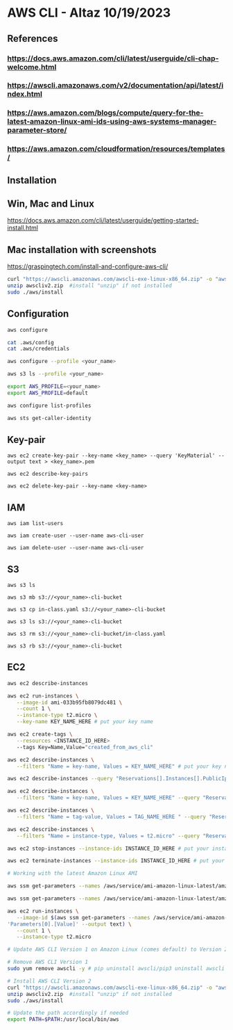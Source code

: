 # AWS CLI - Altaz 10/19/2023

## References

### <https://docs.aws.amazon.com/cli/latest/userguide/cli-chap-welcome.html>

### <https://awscli.amazonaws.com/v2/documentation/api/latest/index.html>

### <https://aws.amazon.com/blogs/compute/query-for-the-latest-amazon-linux-ami-ids-using-aws-systems-manager-parameter-store/>

### <https://aws.amazon.com/cloudformation/resources/templates/>

## Installation

## Win, Mac and Linux

<https://docs.aws.amazon.com/cli/latest/userguide/getting-started-install.html>

## Mac installation with screenshots

<https://graspingtech.com/install-and-configure-aws-cli/>

``` bash
curl "https://awscli.amazonaws.com/awscli-exe-linux-x86_64.zip" -o "awscliv2.zip"
unzip awscliv2.zip  #install "unzip" if not installed
sudo ./aws/install
```

## Configuration

```bash
aws configure

cat .aws/config
cat .aws/credentials

aws configure --profile <your_name>

aws s3 ls --profile <your_name>

export AWS_PROFILE=<your_name>
export AWS_PROFILE=default

aws configure list-profiles

aws sts get-caller-identity
```

## Key-pair

```text
aws ec2 create-key-pair --key-name <key_name> --query 'KeyMaterial' --output text > <key_name>.pem

aws ec2 describe-key-pairs

aws ec2 delete-key-pair --key-name <key-name>
```

## IAM

```text
aws iam list-users

aws iam create-user --user-name aws-cli-user

aws iam delete-user --user-name aws-cli-user
```

## S3

```text
aws s3 ls

aws s3 mb s3://<your_name>-cli-bucket

aws s3 cp in-class.yaml s3://<your_name>-cli-bucket

aws s3 ls s3://<your_name>-cli-bucket

aws s3 rm s3://<your_name>-cli-bucket/in-class.yaml

aws s3 rb s3://<your_name>-cli-bucket
```

## EC2

```bash
aws ec2 describe-instances

aws ec2 run-instances \
   --image-id ami-033b95fb8079dc481 \
   --count 1 \
   --instance-type t2.micro \
   --key-name KEY_NAME_HERE # put your key name

aws ec2 create-tags \
   --resources <INSTANCE_ID_HERE>
   --tags Key=Name,Value="created_from_aws_cli"

aws ec2 describe-instances \
   --filters "Name = key-name, Values = KEY_NAME_HERE" # put your key name

aws ec2 describe-instances --query "Reservations[].Instances[].PublicIpAddress[]"

aws ec2 describe-instances \
   --filters "Name = key-name, Values = KEY_NAME_HERE" --query "Reservations[].Instances[].PublicIpAddress[]" # put your key name

aws ec2 describe-instances \
   --filters "Name = tag-value, Values = TAG_NAME_HERE " --query "Reservations[].Instances[].PublicIpAddress[]" 

aws ec2 describe-instances \
   --filters "Name = instance-type, Values = t2.micro" --query "Reservations[].Instances[].InstanceId[]"

aws ec2 stop-instances --instance-ids INSTANCE_ID_HERE # put your instance id

aws ec2 terminate-instances --instance-ids INSTANCE_ID_HERE # put your instance id

# Working with the latest Amazon Linux AMI

aws ssm get-parameters --names /aws/service/ami-amazon-linux-latest/amzn2-ami-hvm-x86_64-gp2 --region us-east-1

aws ssm get-parameters --names /aws/service/ami-amazon-linux-latest/amzn2-ami-hvm-x86_64-gp2 --query "Parameters[0].[Value]" --output text

aws ec2 run-instances \
   --image-id $(aws ssm get-parameters --names /aws/service/ami-amazon-linux-latest/amzn2-ami-hvm-x86_64-gp2 --query 
'Parameters[0].[Value]' --output text) \
   --count 1 \
   --instance-type t2.micro

# Update AWS CLI Version 1 on Amazon Linux (comes default) to Version 2

# Remove AWS CLI Version 1
sudo yum remove awscli -y # pip uninstall awscli/pip3 uninstall awscli might also work depending on the image

# Install AWS CLI Version 2
curl "https://awscli.amazonaws.com/awscli-exe-linux-x86_64.zip" -o "awscliv2.zip"
unzip awscliv2.zip  #install "unzip" if not installed
sudo ./aws/install

# Update the path accordingly if needed
export PATH=$PATH:/usr/local/bin/aws
```
